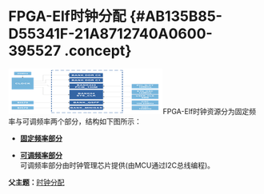 # FPGA-Elf时钟分配 {#AB135B85-D55341F-21A8712740A0600-395527 .concept}

![](../graphics/EpicElfug_topic11_image002.png)FPGA-Elf时钟资源分为固定频率与可调频率两个部分，结构如下图所示：

-   **[固定频率部分](../concepts/EpicElfug_固定频率部分.md)**  

-   **[可调频率部分](../concepts/EpicElfug_可调频率部分.md)**  
可调频率部分由时钟管理芯片提供\(由MCU通过I2C总线编程\)。

**父主题：**[时钟分配](../concepts/EpicElfug_时钟分配.md)

